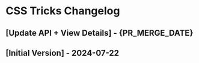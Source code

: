 # CSS Tricks Changelog

## [Update API + View Details] - {PR_MERGE_DATE}

## [Initial Version] - 2024-07-22